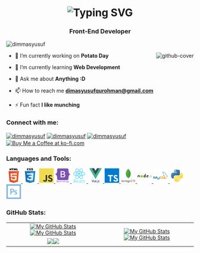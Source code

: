 <h1 align="center">
<img src="https://readme-typing-svg.herokuapp.com?lines=Hi+%F0%9F%91%8B%2C+I'm+Dimas+Yusuf+Qurohman" alt="Typing SVG" />
</h1>
<h3 align="center">Front-End Developer</h3>

<p align="left"><img src="https://komarev.com/ghpvc/?username=dimmasyusuf&label=Profile%20views&color=0e75b6&style=flat" alt="dimmasyusuf" /> </p>

<img align="right" src="https://i.giphy.com/media/iIqmM5tTjmpOB9mpbn/giphy.webp" alt="github-cover">

- 🔭 I’m currently working on **Potato Day**

- 🌱 I’m currently learning **Web Development**

- 💬 Ask me about **Anything :D**

- 📫 How to reach me **dimasyusufqurohman@gmail.com**

- ⚡ Fun fact **I like munching**

<h3 align="left">Connect with me:</h3>
<p align="left">
<a href="https://dev.to/dimmasyusuf" target="blank"><img align="center" src="https://cdn.jsdelivr.net/npm/simple-icons@3.0.1/icons/dev-dot-to.svg" alt="dimmasyusuf" height="30" width="40" /></a>
<a href="https://linkedin.com/in/dimmasyusuf" target="blank"><img align="center" src="https://cdn.jsdelivr.net/npm/simple-icons@3.0.1/icons/linkedin.svg" alt="dimmasyusuf" height="30" width="40" /></a>
<a href="https://instagram.com/dimmasyusuf" target="blank"><img align="center" src="https://cdn.jsdelivr.net/npm/simple-icons@3.0.1/icons/instagram.svg" alt="dimmasyusuf" height="30" width="40" /></a>
<a href='https://ko-fi.com/H2H2E9EBI' target='_blank'><img align="center" height='36' style='border:0px;height:36px;' src='https://cdn.ko-fi.com/cdn/kofi3.png?v=3' border='0' alt='Buy Me a Coffee at ko-fi.com' /></a>
</p>

<h3 align="left">Languages and Tools:</h3>
<p align="left">
  <a href="https://www.w3.org/html/" target="_blank" rel="noreferrer">
  <img src="https://raw.githubusercontent.com/devicons/devicon/master/icons/html5/html5-original-wordmark.svg" alt="html5" width="40" height="40"/>
  </a>
  <a href="https://www.w3schools.com/css/" target="_blank" rel="noreferrer">
  <img src="https://raw.githubusercontent.com/devicons/devicon/master/icons/css3/css3-original-wordmark.svg" alt="css3" width="40" height="40"/>
  </a>
  <a href="https://developer.mozilla.org/en-US/docs/Web/JavaScript" target="_blank" rel="noreferrer">
  <img src="https://raw.githubusercontent.com/devicons/devicon/master/icons/javascript/javascript-original.svg" alt="javascript" width="40" height="40"/>
  </a>
  <a href="https://getbootstrap.com" target="_blank" rel="noreferrer">
  <img src="https://raw.githubusercontent.com/devicons/devicon/master/icons/bootstrap/bootstrap-plain-wordmark.svg" alt="bootstrap" width="40" height="40"/>
  </a>
  <a href="https://reactjs.org/" target="_blank" rel="noreferrer">
  <img src="https://raw.githubusercontent.com/devicons/devicon/master/icons/react/react-original-wordmark.svg" alt="react" width="40" height="40"/>
  </a>
  <a href="https://vuejs.org/" target="_blank" rel="noreferrer">
  <img src="https://raw.githubusercontent.com/devicons/devicon/master/icons/vuejs/vuejs-original-wordmark.svg" alt="vuejs" width="40" height="40"/>
  </a>
  <a href="https://www.typescriptlang.org/" target="_blank" rel="noreferrer">
  <img src="https://raw.githubusercontent.com/devicons/devicon/master/icons/typescript/typescript-original.svg" alt="typescript" width="40" height="40"/>
  </a>
  <a href="https://www.mongodb.com/" target="_blank" rel="noreferrer">
  <img src="https://raw.githubusercontent.com/devicons/devicon/master/icons/mongodb/mongodb-original-wordmark.svg" alt="mongodb" width="40" height="40"/>
  </a> 
  <a href="https://nodejs.org" target="_blank" rel="noreferrer">
  <img src="https://raw.githubusercontent.com/devicons/devicon/master/icons/nodejs/nodejs-original-wordmark.svg" alt="nodejs" width="40" height="40"/>
  </a>
  <a href="https://www.mysql.com/" target="_blank" rel="noreferrer">
  <img src="https://raw.githubusercontent.com/devicons/devicon/master/icons/mysql/mysql-original-wordmark.svg" alt="mysql" width="40" height="40"/>
  </a>
  <a href="https://www.python.org" target="_blank" rel="noreferrer">
  <img src="https://raw.githubusercontent.com/devicons/devicon/master/icons/python/python-original.svg" alt="python" width="40" height="40"/>
  </a>
  <a href="https://www.photoshop.com/en" target="_blank" rel="noreferrer">
  <img src="https://raw.githubusercontent.com/devicons/devicon/master/icons/photoshop/photoshop-line.svg" alt="photoshop" width="40" height="40"/>
  </a> 
</p>

<h3 align="left">GitHub Stats:</h3>
<table>
    <tr>
        <td align="center"><a href="https://github.com/dimmasyusuf#gh-light-mode-only"><img src="https://github-readme-stats.vercel.app/api?username=dimmasyusuf&show_icons=true&theme=default&include_all_commits=true#gh-light-mode-only" alt="My GitHub Stats"/></a><a href="https://github.com/dimmasyusuf#gh-dark-mode-only"><img src="https://github-readme-stats.vercel.app/api?username=dimmasyusuf&show_icons=true&theme=tokyonight&include_all_commits=true#gh-dark-mode-only" alt="My GitHub Stats"/></a></td>
        <td rowspan="2" align="center"><a href="https://github.com/dimmasyusuf#gh-light-mode-only"><img src="https://github-readme-stats.vercel.app/api/top-langs/?username=dimmasyusuf&theme=default&langs_count=8#gh-light-mode-only" alt="My GitHub Stats"/></a><a href="https://github.com/dimmasyusuf#gh-dark-mode-only"><img src="https://github-readme-stats.vercel.app/api/top-langs/?username=dimmasyusuf&theme=tokyonight&langs_count=8#gh-dark-mode-only" alt="My GitHub Stats"/></a></td>
    </tr>
    <tr>
        <td align="center"><a href="https://github.com/dimmasyusuf#gh-light-mode-only"><img src="https://github-readme-streak-stats.herokuapp.com/?user=dimmasyusuf&theme=default"/></a><a href="https://github.com/dimmasyusuf#gh-dark-mode-only"><img src="https://github-readme-streak-stats.herokuapp.com/?user=dimmasyusuf&theme=tokyonight"/></a></td>
    </tr>
</table>

